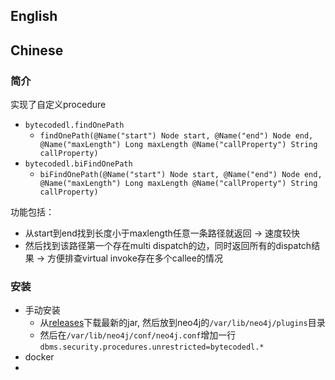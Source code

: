 ## English


## Chinese

### 简介

实现了自定义procedure
- `bytecodedl.findOnePath`
  - `findOnePath(@Name("start") Node start, @Name("end") Node end, @Name("maxLength") Long maxLength @Name("callProperty") String callProperty)`
- `bytecodedl.biFindOnePath`
  - `biFindOnePath(@Name("start") Node start, @Name("end") Node end, @Name("maxLength") Long maxLength @Name("callProperty") String callProperty)`

功能包括：
- 从start到end找到长度小于maxlength任意一条路径就返回 -> 速度较快
- 然后找到该路径第一个存在multi dispatch的边，同时返回所有的dispatch结果 -> 方便排查virtual invoke存在多个callee的情况

### 安装

- 手动安装
  - 从[releases](https://github.com/BytecodeDL/bytecodedl-pathfinder-neo4j-procedure/releases/)下载最新的jar, 然后放到neo4j的`/var/lib/neo4j/plugins`目录
  - 然后在`/var/lib/neo4j/conf/neo4j.conf`增加一行`dbms.security.procedures.unrestricted=bytecodedl.*`
- docker
- 